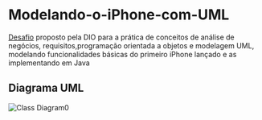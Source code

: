 # Modelando-o-iPhone-com-UML
[Desafio](https://github.com/digitalinnovationone/trilha-java-basico/tree/main/desafios/poo) proposto pela DIO para a prática de conceitos de análise de negócios, requisitos,programação orientada a objetos e modelagem UML, modelando funcionalidades básicas do primeiro iPhone lançado e as implementando em Java

## Diagrama UML
![Class Diagram0](https://github.com/Ruukaas/Modelando-o-iPhone-com-UML/assets/60784320/8ffd74ac-ad7f-4d08-b28f-a8f3da4cfdc6)


